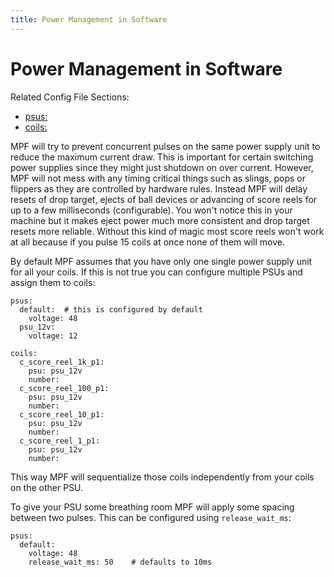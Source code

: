 ```yaml
---
title: Power Management in Software
---
```


# Power Management in Software


Related Config File Sections:

* [psus:](../../config/psus.md)
* [coils:](../../config/coils.md)

MPF will try to prevent concurrent pulses on the same power supply unit
to reduce the maximum current draw. This is important for certain
switching power supplies since they might just shutdown on over current.
However, MPF will not mess with any timing critical things such as
slings, pops or flippers as they are controlled by hardware rules.
Instead MPF will delay resets of drop target, ejects of ball devices or
advancing of score reels for up to a few milliseconds (configurable).
You won't notice this in your machine but it makes eject power much
more consistent and drop target resets more reliable. Without this kind
of magic most score reels won't work at all because if you pulse 15
coils at once none of them will move.

By default MPF assumes that you have only one single power supply unit
for all your coils. If this is not true you can configure multiple PSUs
and assign them to coils:

``` mpf-config
psus:
  default:  # this is configured by default
    voltage: 48
  psu_12v:
    voltage: 12

coils:
  c_score_reel_1k_p1:
    psu: psu_12v
    number:
  c_score_reel_100_p1:
    psu: psu_12v
    number:
  c_score_reel_10_p1:
    psu: psu_12v
    number:
  c_score_reel_1_p1:
    psu: psu_12v
    number:
```

This way MPF will sequentialize those coils independently from your
coils on the other PSU.

To give your PSU some breathing room MPF will apply some spacing between
two pulses. This can be configured using `release_wait_ms`:

``` mpf-config
psus:
  default:
    voltage: 48
    release_wait_ms: 50    # defaults to 10ms
```
